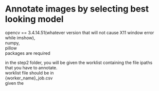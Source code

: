 # Annotate images by selecting best looking model

opencv == 3.4.14.51(whatever version that will not cause X11 window error while imshow),  
numpy,  
pillow  
packages are required

in the step2 folder, you will be given the worklist containing the file ipaths that you have to annotate.  
worklist file should be in  
  {worker_name}_job.csv  
given the 
